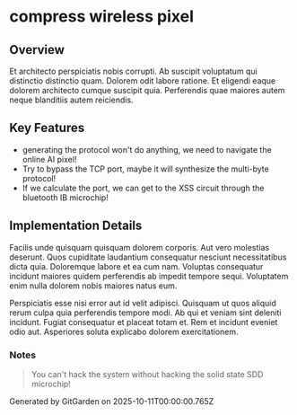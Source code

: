 # compress wireless pixel

## Overview
Et architecto perspiciatis nobis corrupti. Ab suscipit voluptatum qui distinctio distinctio quam. Dolorem odit labore ratione. Et eligendi eaque dolorem architecto cumque suscipit quia. Perferendis quae maiores autem neque blanditiis autem reiciendis.

## Key Features
- generating the protocol won't do anything, we need to navigate the online AI pixel!
- Try to bypass the TCP port, maybe it will synthesize the multi-byte protocol!
- If we calculate the port, we can get to the XSS circuit through the bluetooth IB microchip!

## Implementation Details
Facilis unde quisquam quisquam dolorem corporis. Aut vero molestias deserunt. Quos cupiditate laudantium consequatur nesciunt necessitatibus dicta quia. Doloremque labore et ea cum nam. Voluptas consequatur incidunt maiores quidem perferendis ab impedit tempore sequi. Voluptatem enim nulla dolorem nobis maiores natus eum.
 Perspiciatis esse nisi error aut id velit adipisci. Quisquam ut quos aliquid rerum culpa quia perferendis tempore modi. Ab qui et veniam sint deleniti incidunt. Fugiat consequatur et placeat totam et. Rem et incidunt eveniet odio aut. Asperiores soluta explicabo dolorem exercitationem.

### Notes
> You can't hack the system without hacking the solid state SDD microchip!

Generated by GitGarden on 2025-10-11T00:00:00.765Z
